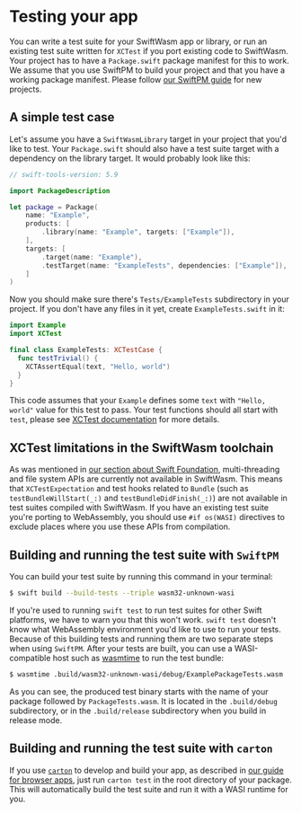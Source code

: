 # Testing your app

You can write a test suite for your SwiftWasm app or library, or run an existing test suite
written for `XCTest` if you port existing code to SwiftWasm. Your project has to have a
`Package.swift` package manifest for this to work. We assume that you use SwiftPM to build your
project and that you have a working package manifest. Please follow [our SwiftPM guide](./swift-package.md) for new projects.

## A simple test case

Let's assume you have a `SwiftWasmLibrary` target in your project that you'd like to test. Your
`Package.swift` should also have a test suite target with a dependency on the library target. It
would probably look like this:

```swift
// swift-tools-version: 5.9

import PackageDescription

let package = Package(
    name: "Example",
    products: [
        .library(name: "Example", targets: ["Example"]),
    ],
    targets: [
        .target(name: "Example"),
        .testTarget(name: "ExampleTests", dependencies: ["Example"]),
    ]
)
```

Now you should make sure there's `Tests/ExampleTests` subdirectory in your project.
If you don't have any files in it yet, create `ExampleTests.swift` in it:

```swift
import Example
import XCTest

final class ExampleTests: XCTestCase {
  func testTrivial() {
    XCTAssertEqual(text, "Hello, world")
  }
}
```

This code assumes that your `Example` defines some `text` with `"Hello, world"` value
for this test to pass. Your test functions should all start with `test`, please see [XCTest 
documentation](https://developer.apple.com/documentation/xctest/defining_test_cases_and_test_methods)
for more details.

## XCTest limitations in the SwiftWasm toolchain

As was mentioned in [our section about Swift Foundation](/foundation.md), multi-threading and
file system APIs are currently not available in SwiftWasm. This means that `XCTestExpectation`
and test hooks related to `Bundle` (such as `testBundleWillStart(_:)` and `testBundleDidFinish(_:)`)
are not available in test suites compiled with SwiftWasm. If you have an existing test suite you're
porting to WebAssembly, you should use `#if os(WASI)` directives to exclude places where you use
these APIs from compilation.

## Building and running the test suite with `SwiftPM`

You can build your test suite by running this command in your terminal:

```sh
$ swift build --build-tests --triple wasm32-unknown-wasi
```

If you're used to running `swift test` to run test suites for other Swift platforms, we have to
warn you that this won't work. `swift test` doesn't know what WebAssembly environment you'd like to 
use to run your tests. Because of this building tests and running them are two separate steps when
using `SwiftPM`. After your tests are built, you can use a WASI-compatible host such as
[wasmtime](https://wasmtime.dev/) to run the test bundle:

```sh
$ wasmtime .build/wasm32-unknown-wasi/debug/ExamplePackageTests.wasm
```

As you can see, the produced test binary starts with the name of your package followed by
`PackageTests.wasm`. It is located in the `.build/debug` subdirectory, or in the `.build/release`
subdirectory when you build in release mode.

## Building and running the test suite with `carton`

If you use [`carton`](https://carton.dev) to develop and build your app, as described in [our guide
for browser apps](./browser-app.md), just run `carton test` in the
root directory of your package. This will automatically build the test suite and run it with a WASI runtime for you.
